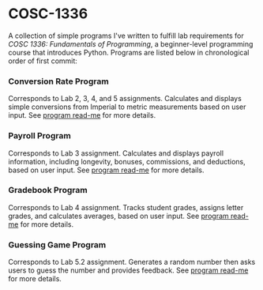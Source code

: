 # COSC-1336
A collection of simple programs I've written to fulfill lab requirements for *COSC 1336: Fundamentals of Programming*, a beginner-level programming course that introduces Python. Programs are listed below in chronological order of first commit:

### Conversion Rate Program
Corresponds to Lab 2, 3, 4, and 5 assignments. Calculates and displays simple conversions from Imperial to metric measurements based on user input.
See [program read-me](https://github.com/emnharris/COSC-1336/blob/master/conversion_rate_program/README.md) for more details.

### Payroll Program
Corresponds to Lab 3 assignment. Calculates and displays payroll information, including longevity, bonuses, commissions, and deductions, based on user input.
See [program read-me](https://github.com/emnharris/COSC-1336/blob/master/payroll_program/README.md) for more details.

### Gradebook Program
Corresponds to Lab 4 assignment. Tracks student grades, assigns letter grades, and calculates averages, based on user input.
See [program read-me](https://github.com/emnharris/COSC-1336/blob/master/gradebook_program/README.md) for more details.

### Guessing Game Program
Corresponds to Lab 5.2 assignment. Generates a random number then asks users to guess the number and provides feedback.
See [program read-me](https://github.com/emnharris/COSC-1336/blob/master/guessing_game_program/README.md) for more details.
